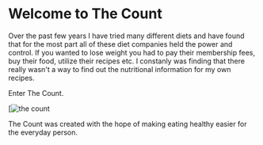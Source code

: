 # Welcome to The Count

Over the past few years I have tried many different diets and have found that for the most part all of these diet companies held the power and control. If you wanted to lose weight you had to pay their membership fees, buy their food, utilize their recipes etc. I constanly was finding that there really wasn't a way to find out the nutritional information for my own recipes. 

Enter The Count. 

[![the count](http://vignette3.wikia.nocookie.net/muppet/images/3/3c/CT-p0001-ST.jpg/revision/latest?cb=20060205225316)

The Count was created with the hope of making eating healthy easier for the everyday person. 



